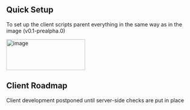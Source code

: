## Quick Setup
To set up the client scripts parent everything in the same way as in the image (v0.1-prealpha.0)

<img width="209" height="82" alt="image" src="https://github.com/user-attachments/assets/224a17c8-a493-4713-b355-ba9d605579d4" />

## Client Roadmap
Client development postponed until server-side checks are put in place
